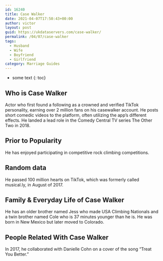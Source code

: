 ```yaml
---
id: 16240
title: Case Walker
date: 2021-04-07T17:50:43+00:00
author: victor
layout: post
guid: https://ukdataservers.com/case-walker/
permalink: /04/07/case-walker
tags:
  - Husband
  - Wife
  - Boyfriend
  - Girlfriend
category: Marriage Guides
---
```


* some text
{: toc}


## Who is Case Walker



Actor who first found a following as a crowned and verified TikTok personality, earning over 2 million fans on his casewalker account. He posts short comedic videos to the platform, often utilizing the app&#8217;s different effects. He landed a lead role in the Comedy Central TV series The Other Two in 2018. 

                
                
                
## Prior to Popularity



He has enjoyed participating in competitive rock climbing competitions. 

                
                
                
## Random data



He passed 100 million hearts on TikTok, which was formerly called musical.ly, in August of 2017.

                
                
                
## Family & Everyday Life of Case Walker



He has an older brother named Jess who made USA Climbing Nationals and a twin brother named Cole who is 37 minutes younger than he is. He was born in New Mexico but later moved to Colorado.

                
                
                
## People Related With Case Walker



In 2017, he collaborated with Danielle Cohn on a cover of the song &#8220;Treat You Better.&#8221; 

                
              
            
          
          
          